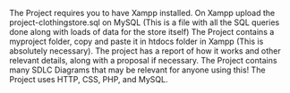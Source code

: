 The Project requires you to have Xampp installed.
On Xampp upload the project-clothingstore.sql on MySQL (This is a file with all the SQL queries done along with loads of data for the store itself)
The Project contains a myproject folder, copy and paste it in htdocs folder in Xampp (This is absolutely necessary).
The project has a report of how it works and other relevant details, along with a proposal if necessary.
The Project contains many SDLC Diagrams that may be relevant for anyone using this!
The Project uses HTTP, CSS, PHP, and MySQL.
